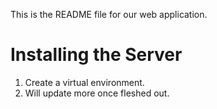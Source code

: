 This is the README file for our web application.

# Installing the Server
1. Create a virtual environment.
2. Will update more once fleshed out.